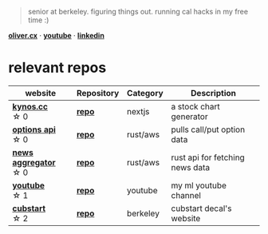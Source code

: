 > senior at berkeley. figuring things out. running cal hacks in my free time :)

[**oliver.cx**](https://oliver.cx)  ·  [**youtube**](https://www.youtube.com/@olivercarmont)  · [**linkedin**](https://www.linkedin.com/in/oliver-carmont/)

# relevant repos

| website                                             | Repository                                             | Category   | Description |
| --------------------------------------------------- | ------------------------------------------------------- | ---------- | ----------- |
| [**kynos.cc**](https://kynos.cc) <br /> ☆⁠ ⁠0 | [**repo**](https://github.com/olivercarmont/kynos) | nextjs      | a stock chart generator     
| [**options api**](https://options-api-ui.netlify.app) <br /> ☆⁠ ⁠0 | [**repo**](https://github.com/olivercarmont/option-contracts-api) | rust/aws      | pulls call/put option data
| [**news aggregator**](https://news-aggregator-ui.netlify.app/) <br /> ☆⁠ ⁠0 | [**repo**](https://github.com/olivercarmont/rust-news-aggregator-api) | rust/aws      | rust api for fetching news data      |
| [**youtube**](https://www.youtube.com/@olivercarmont) <br /> ☆⁠ ⁠1 | [**repo**](https://github.com/olivercarmont/YouTube) | youtube       | my ml youtube channel         |
| [**cubstart**](https://cubstart.com/) <br /> ☆⁠ ⁠2 | [**repo**](https://github.com/cubstart/website) | berkeley       | cubstart decal's website        |
